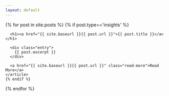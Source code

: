 ```yaml
---
layout: default
---
```


<div class="posts">
  {% for post in site.posts %}
    {% if post.type=='insights'  %}  
    <article class="post">

      <h1><a href="{{ site.baseurl }}{{ post.url }}">{{ post.title }}</a></h1>

      <div class="entry">
        {{ post.excerpt }}
      </div>

      <a href="{{ site.baseurl }}{{ post.url }}" class="read-more">Read More</a>
    </article>
	{% endif %}
  {% endfor %}
</div>